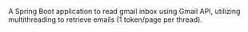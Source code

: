 A Spring Boot application to read gmail inbox using Gmail API, utilizing multithreading to retrieve emails (1 token/page per thread).
